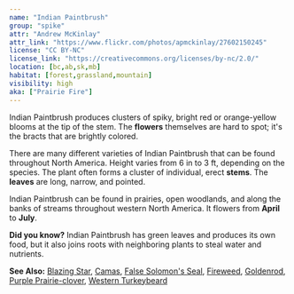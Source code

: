 ```yaml
---
name: "Indian Paintbrush"
group: "spike"
attr: "Andrew McKinlay"
attr_link: "https://www.flickr.com/photos/apmckinlay/27602150245"
license: "CC BY-NC"
license_link: "https://creativecommons.org/licenses/by-nc/2.0/"
location: [bc,ab,sk,mb]
habitat: [forest,grassland,mountain]
visibility: high 
aka: ["Prairie Fire"]
---
```

Indian Paintbrush produces clusters of spiky, bright red or orange-yellow blooms at the tip of the stem. The **flowers** themselves are hard to spot; it's the bracts that are brightly colored. 

There are many different varieties of Indian Paintbrush that can be found throughout North America. Height varies from 6 in to 3 ft, depending on the species. The plant often forms a cluster of individual, erect **stems**. The **leaves** are long, narrow, and pointed.

Indian Paintbrush can be found in prairies, open woodlands, and along the banks of streams throughout western North America. It flowers from **April** to **July**.

**Did you know?** Indian Paintbrush has green leaves and produces its own food, but it also joins roots with neighboring plants to steal water and nutrients.

<!-- generated, do not edit -->
**See Also:**
[Blazing Star](/plants/blazstar),
[Camas](/plants/camas),
[False Solomon's Seal](/plants/falsesol),
[Fireweed](/plants/fireweed),
[Goldenrod](/plants/goldrod),
[Purple Prairie-clover](/plants/pupclover),
[Western Turkeybeard](/plants/westturk)
